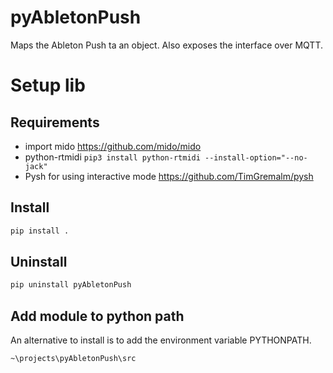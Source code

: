 # pyAbletonPush
Maps the Ableton Push ta an object. Also exposes the interface over MQTT.

# Setup lib
## Requirements
* import mido https://github.com/mido/mido
* python-rtmidi `pip3 install python-rtmidi --install-option="--no-jack"`
* Pysh for using interactive mode https://github.com/TimGremalm/pysh

## Install
```bash
pip install .
```

## Uninstall
```bash
pip uninstall pyAbletonPush
```

## Add module to python path
An alternative to install is to add the environment variable PYTHONPATH.
```
~\projects\pyAbletonPush\src
```
